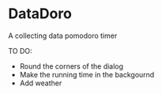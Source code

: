 # DataDoro
A collecting data pomodoro timer

TO DO:
- Round the corners of the dialog
- Make the running time in the backgournd
- Add weather
